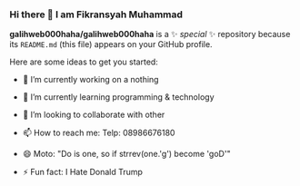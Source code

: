 ### Hi there 👋 I am Fikransyah Muhammad

**galihweb000haha/galihweb000haha** is a ✨ _special_ ✨ repository because its `README.md` (this file) appears on your GitHub profile.

Here are some ideas to get you started:

- 🔭 I’m currently working on a nothing
- 🌱 I’m currently learning programming & technology
- 👯 I’m looking to collaborate with other

- 📫 How to reach me: Telp: 08986676180
- 😄 Moto: "Do is one, so if strrev(one.'g') become 'goD'"
- ⚡ Fun fact: I Hate Donald Trump

